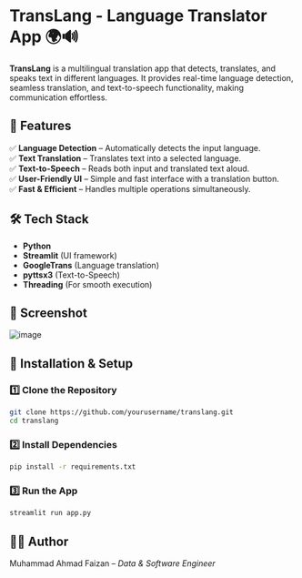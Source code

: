# **TransLang - Language Translator App** 🌍🔊  

**TransLang** is a multilingual translation app that detects, translates, and speaks text in different languages. It provides real-time language detection, seamless translation, and text-to-speech functionality, making communication effortless.  

## 🚀 **Features**  
✅ **Language Detection** – Automatically detects the input language.  
✅ **Text Translation** – Translates text into a selected language.  
✅ **Text-to-Speech** – Reads both input and translated text aloud.  
✅ **User-Friendly UI** – Simple and fast interface with a translation button.  
✅ **Fast & Efficient** – Handles multiple operations simultaneously.  

## 🛠️ **Tech Stack**  
- **Python**  
- **Streamlit** (UI framework)  
- **GoogleTrans** (Language translation)  
- **pyttsx3** (Text-to-Speech)  
- **Threading** (For smooth execution)
  
## 📸 Screenshot
![image](https://github.com/user-attachments/assets/ac03a81f-b946-4a63-b953-3070ed370b4b)

## 🔧 **Installation & Setup**  

### 1️⃣ Clone the Repository  
```bash
git clone https://github.com/yourusername/translang.git
cd translang
```

### 2️⃣ Install Dependencies  
```bash
pip install -r requirements.txt
```

### 3️⃣ Run the App  
```bash
streamlit run app.py
```
## 👨‍💻 **Author**  
Muhammad Ahmad Faizan – *Data & Software Engineer*  
